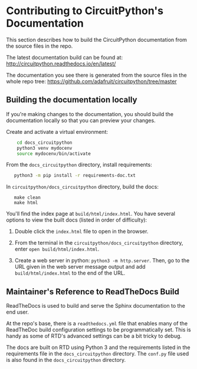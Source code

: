 Contributing to CircuitPython's Documentation
=============================================

This section describes how to build the CircuitPython documentation
from the source files in the repo.

The latest documentation build can be found at:
http://circuitpython.readthedocs.io/en/latest/

The documentation you see there is generated from the source files in
the whole repo tree:
https://github.com/adafruit/circuitpython/tree/master

Building the documentation locally
----------------------------------

If you're making changes to the documentation, you should build the
documentation locally so that you can preview your changes.

Create and activate a virtual environment:

```bash
    cd docs_circuitpython
    python3 venv mydocenv
    source mydocenv/bin/activate
```

From the `docs_circuitpython` directory, install requirements:

```bash
   python3 -m pip install -r requirements-doc.txt
```

In `circuitpython/docs_circuitpython` directory, build the docs:

```
   make clean
   make html
```

You'll find the index page at `build/html/index.html`. You have several
options to view the built docs (listed in order of difficulty):

1. Double click the `index.html` file to open in the browser.

2. From the terminal in the `circuitpython/docs_circuitpython` directory,
   enter `open build/html/index.html`.

3. Create a web server in python: `python3 -m http.server`. Then, go
   to the URL given in the web server message output and add
   `build/html/index.html` to the end of the URL.

Maintainer's Reference to ReadTheDocs Build
-------------------------------------------

ReadTheDocs is used to build and serve the Sphinx documentation to the
end user.

At the repo's base, there is a `readthedocs.yml` file that enables
many of the ReadTheDoc build configuration settings to be
programmatically set. This is handy as some of RTD's advanced settings
can be a bit tricky to debug.

The docs are built on RTD using Python 3 and the requirements listed in
the requirements file in the `docs_circuitpython` directory. The
`conf.py` file used is also found in the `docs_circuitpython` directory.
